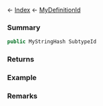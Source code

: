 ← [Index](Api-Index) ← [MyDefinitionId](VRage.Game.MyDefinitionId)

### Summary

```csharp
public MyStringHash SubtypeId
```

### Returns

### Example

### Remarks

